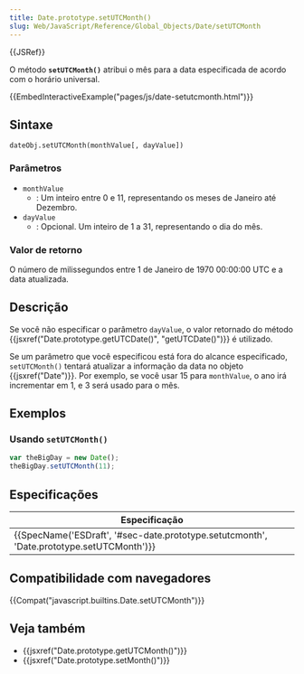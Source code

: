 ```yaml
---
title: Date.prototype.setUTCMonth()
slug: Web/JavaScript/Reference/Global_Objects/Date/setUTCMonth
---
```


{{JSRef}}

O método **`setUTCMonth()`** atribui o mês para a data especificada de acordo com o horário universal.

{{EmbedInteractiveExample("pages/js/date-setutcmonth.html")}}

## Sintaxe

```
dateObj.setUTCMonth(monthValue[, dayValue])
```

### Parâmetros

- `monthValue`
  - : Um inteiro entre 0 e 11, representando os meses de Janeiro até Dezembro.
- `dayValue`
  - : Opcional. Um inteiro de 1 a 31, representando o dia do mês.

### Valor de retorno

O número de milissegundos entre 1 de Janeiro de 1970 00:00:00 UTC e a data atualizada.

## Descrição

Se você não especificar o parâmetro `dayValue`, o valor retornado do método {{jsxref("Date.prototype.getUTCDate()", "getUTCDate()")}} é utilizado.

Se um parâmetro que você especificou está fora do alcance especificado, `setUTCMonth()` tentará atualizar a informação da data no objeto {{jsxref("Date")}}. Por exemplo, se você usar 15 para `monthValue`, o ano irá incrementar em 1, e 3 será usado para o mês.

## Exemplos

### Usando `setUTCMonth()`

```js
var theBigDay = new Date();
theBigDay.setUTCMonth(11);
```

## Especificações

| Especificação                                                                            |
| ---------------------------------------------------------------------------------------- |
| {{SpecName('ESDraft', '#sec-date.prototype.setutcmonth', 'Date.prototype.setUTCMonth')}} |

## Compatibilidade com navegadores

{{Compat("javascript.builtins.Date.setUTCMonth")}}

## Veja também

- {{jsxref("Date.prototype.getUTCMonth()")}}
- {{jsxref("Date.prototype.setMonth()")}}
